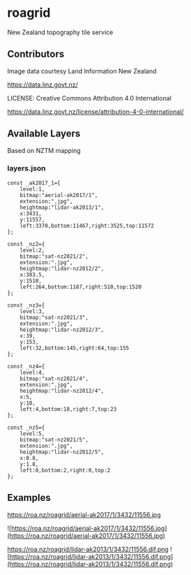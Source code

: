 # roagrid
New Zealand topography tile service

## Contributors

Image data courtesy Land Information New Zealand

https://data.linz.govt.nz/

LICENSE: Creative Commons Attribution 4.0 International

https://data.linz.govt.nz/license/attribution-4-0-international/

## Available Layers

Based on NZTM mapping

### layers.json

```
const _ak2017_1={
	level:1,
	bitmap:"aerial-ak2017/1",
	extension:".jpg",
	heightmap:"lidar-ak2013/1",
	x:3431,
	y:11557,
	left:3370,bottom:11467,right:3525,top:11572
};

const _nz2={
	level:2,
	bitmap:"sat-nz2021/2",
	extension:".jpg",
	heightmap:"lidar-nz2012/2",
	x:383.5,
	y:1510,
	left:264,bottom:1187,right:510,top:1520
};

const _nz3={
	level:3,
	bitmap:"sat-nz2021/3",
	extension:".jpg",
	heightmap:"lidar-nz2012/3",
	x:39,
	y:153,
	left:32,bottom:145,right:64,top:155
};

const _nz4={
	level:4,
	bitmap:"sat-nz2021/4",
	extension:".jpg",
	heightmap:"lidar-nz2012/4",
	x:5,
	y:18,
	left:4,bottom:18,right:7,top:23
};

const _nz5={
	level:5,
	bitmap:"sat-nz2021/5",
	extension:".jpg",
	heightmap:"lidar-nz2012/5",
	x:0.8,
	y:1.8,
	left:0,bottom:2,right:0,top:2
};
```

## Examples

https://roa.nz/roagrid/aerial-ak2017/1/3432/11556.jpg

![https://roa.nz/roagrid/aerial-ak2017/1/3432/11556.jpg](https://roa.nz/roagrid/aerial-ak2017/1/3432/11556.jpg)

https://roa.nz/roagrid/lidar-ak2013/1/3432/11556.dif.png
![https://roa.nz/roagrid/lidar-ak2013/1/3432/11556.dif.png](https://roa.nz/roagrid/lidar-ak2013/1/3432/11556.dif.png)

